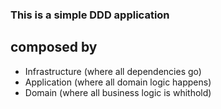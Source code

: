 ### This is a simple DDD application

## composed by 

- Infrastructure (where all dependencies go)
- Application (where all domain logic happens)
- Domain (where all business logic is whithold)

